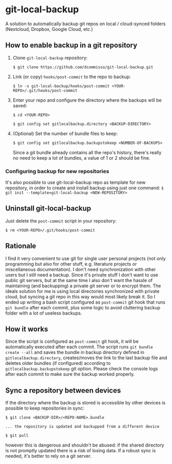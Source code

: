 # git-local-backup
A solution to automatically backup git repos on local / cloud-synced folders (Nextcloud, Dropbox, Google Cloud, etc.)

## How to enable backup in a git repository
1. Clone `git-local-backup` repository:
    ```
    $ git clone https://github.com/dcommisso/git-local-backup.git
    ```

2. Link (or copy) `hooks/post-commit` to the repo to backup:
    ```
    $ ln -s git-local-backup/hooks/post-commit <YOUR-REPO>/.git/hooks/post-commit
    ```

3. Enter your repo and configure the directory where the backups will be saved:
    ```
    $ cd <YOUR-REPO>

    $ git config set gitlocalbackup.directory <BACKUP-DIRECTORY>
    ```

4. (Optional) Set the number of bundle files to keep:
    ```
    $ git config set gitlocalbackup.backupstokeep <NUMBER-OF-BACKUPS>
    ```
   Since a git bundle already contains all the repo's history, there's really no need to keep a lot of bundles, a value of 1 or 2 should be fine.

### Configuring backup for new repositories
It's also possible to use git-local-backup repo as template for new repository, in order to create and install backup using just one command:
    ```
    $ git init --template=git-local-backup <NEW-REPOSITORY>
    ```

## Uninstall git-local-backup
Just delete the `post-commit` script in your repository:

```
$ rm <YOUR-REPO>/.git/hooks/post-commit
```

## Rationale
I find it very convenient to use git for single user personal projects (not only programming but also for other stuff, e.g. literature projects or miscellaneous documentation). I don't need synchronization with other users but I still need a backup. Since it's private stuff I don't want to use public git servers, but at the same time I also don't want the hassle of maintaining (and backupping) a private git server or to encrypt them. The ideals solution for me is using local directories synchronized with private cloud, but syncing a git repo in this way would most likely break it.
So I ended up writing a bash script  configured as `post-commit` git hook that runs `git bundle` after each commit, plus some logic to avoid cluttering backup folder with a lot of useless backups.

## How it works
Since the script is configured as `post-commit` git hook, it will be automatically executed after each commit. The script runs `git bundle create --all` and saves the bundle in backup directory defined in `gitlocalbackup.directory`, creates/moves the link to the last backup file and deletes older bundles (if configured) according to `gitlocalbackup.backupstokeep` git option. Please check the console logs after each commit to make sure the backup worked properly. 

## Sync a repository between devices
If the directory where the backup is stored is accessible by other devices is possible to keep repositories in sync:

```
$ git clone <BACKUP-DIR>/<REPO-NAME>.bundle

... the repository is updated and backupped from a different device

$ git pull
```

however this is dangerous and shouldn't be abused: if the shared directory is not promptly updated there is a risk of losing data. If a robust sync is needed, it's better to rely on a git server.
